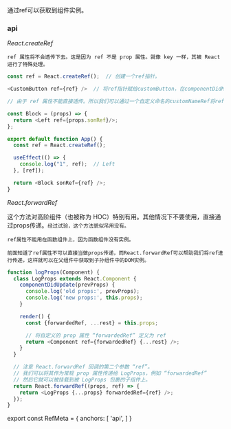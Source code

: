 通过ref可以获取到组件实例。

### api

_React.createRef_

`ref 属性将不会透传下去。这是因为 ref 不是 prop 属性。就像 key 一样，其被 React 进行了特殊处理。`

``` js
const ref = React.createRef();  // 创建一个ref指针。

<CustomButton ref={ref} />  // 将ref指针赋给customButton，在componentDidMount（Dom构建完成）之后，ref指针指向 CustomButton
```

``` js
// 由于 ref 属性不能直接透传。所以我们可以通过一个自定义命名的customNameRef将ref传下去。

const Block = (props) => {
  return <Left ref={props.sonRef}/>;
};

export default function App() {
  const ref = React.createRef();

  useEffect(() => {
    console.log("1", ref);  // Left
  }, [ref]);

  return <Block sonRef={ref} />;
}
```

_React.forwardRef_

这个方法对高阶组件（也被称为 HOC）特别有用。其他情况下不要使用，直接通过props传递。`经过试验，这个方法貌似吊用没有。`

`ref属性不能用在函数组件上，因为函数组件没有实例。`

`前面知道了ref属性不可以直接当做props传递，而React.forwardRef可以帮助我们将ref进行传递，这样就可以在父组件中获取到子孙组件中的DOM实例。`

``` js
function logProps(Component) {
  class LogProps extends React.Component {
    componentDidUpdate(prevProps) {
      console.log('old props:', prevProps);
      console.log('new props:', this.props);
    }

    render() {
      const {forwardedRef, ...rest} = this.props;

      // 将自定义的 prop 属性 “forwardedRef” 定义为 ref
      return <Component ref={forwardedRef} {...rest} />;
    }
  }

  // 注意 React.forwardRef 回调的第二个参数 “ref”。
  // 我们可以将其作为常规 prop 属性传递给 LogProps，例如 “forwardedRef”
  // 然后它就可以被挂载到被 LogProps 包裹的子组件上。
  return React.forwardRef((props, ref) => {
    return <LogProps {...props} forwardedRef={ref} />;
  });
}
```

export const RefMeta = {
  anchors: [
    'api',
  ]
}